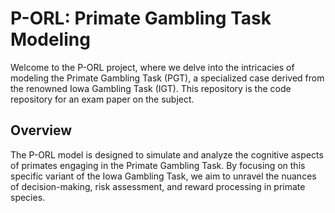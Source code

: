 # P-ORL: Primate Gambling Task Modeling

Welcome to the P-ORL project, where we delve into the intricacies of modeling the Primate Gambling Task (PGT), a specialized case derived from the renowned Iowa Gambling Task (IGT). This repository is the code repository for an exam paper on the subject.

## Overview

The P-ORL model is designed to simulate and analyze the cognitive aspects of primates engaging in the Primate Gambling Task. By focusing on this specific variant of the Iowa Gambling Task, we aim to unravel the nuances of decision-making, risk assessment, and reward processing in primate species.

